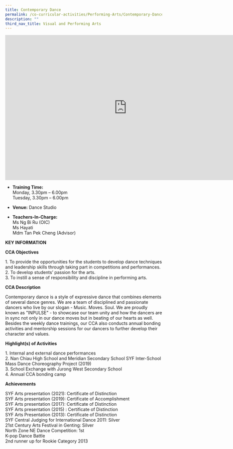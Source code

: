 ```yaml
---
title: Contemporary Dance
permalink: /co-curricular-activities/Performing-Arts/Contemporary-Dance/
description: ""
third_nav_title: Visual and Performing Arts
---
```

<iframe allowfullscreen="true" height="467" width="780" frameborder="0" src="https://docs.google.com/presentation/d/e/2PACX-1vRsgsnOKHylwbfXTtvRCJsmcgdOS66IO66eZaU2T-YbfmWjL6L68H5NyGk9X1W6uX5KTuH7d6jQ65bP/embed?start=true&amp;loop=true&amp;delayms=5000"></iframe>

*   **Training Time:** <br>Monday,  3.30pm – 6.00pm  <br>Tuesday, 3.30pm – 6.00pm

*   **Venue:** Dance Studio

*   **Teachers-In-Charge:** 
<br>Ms Ng Bi Ru (OIC)
<br>Ms Hayati
<br>Mdm Tan Pek Cheng (Advisor)
		
**KEY INFORMATION**

**CCA Objectives**

1\. To provide the opportunities for the students to develop dance techniques and leadership skills through taking part in competitions and performances.<br>
2. To develop students’ passion for the arts.<br>
3. To instill a sense of responsibility and discipline in performing arts.

**CCA Description**

Contemporary dance is a style of expressive dance that combines elements of several dance genres.&nbsp;We are a team of disciplined and passionate dancers who live by our slogan - Music. Moves. Soul. We are proudly known as "INPULSE" - to showcase our team unity and how the dancers are in sync not only in our dance moves but in beating of our hearts as well. Besides the weekly dance trainings, our CCA also conducts annual bonding activities and mentorship sessions for our dancers to further develop their character and values.

**Highlight(s) of Activities**

1\. Internal and external dance performances<br>
2\. Nan Chiau High School and Meridian Secondary School SYF Inter-School Mass Dance Choreography Project (2019)<br>
3\. School Exchange with Jurong West Secondary School<br>
4\. Annual CCA bonding camp

**Achievements**

SYF Arts presentation (2021): Certificate of Distinction<br>
SYF Arts presentation (2019): Certificate of Accomplishment<br>
SYF Arts presentation (2017): Certificate of Distinction<br>
SYF Arts presentation (2015) : Certificate of Distinction<br>
SYF Arts Presentation (2013): Certificate of Distinction<br>
SYF Central Judging for International Dance 2011: Silver<br>
21st Century Arts Festival in Genting: Silver<br>
North Zone NE Dance Competition: 1st<br>
K-pop Dance Battle<br>
2nd runner up for Rookie Category 2013